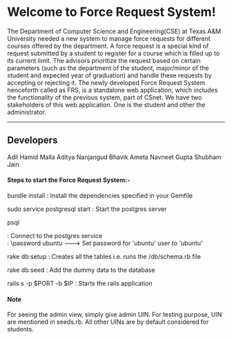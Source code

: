 Welcome to Force Request System!
===================


The Department of Computer Science and Engineering(CSE) at Texas A&M University needed a new system to manage force requests for different courses offered by the department. A force request is a special kind of request submitted by a student to register for a course which is filled up to its current limit. The advisors prioritize the request based on certain parameters (such as the department of the student, major/minor of the student and expected year of graduation) and handle these requests by accepting or rejecting it. The newly developed Force Request System henceforth called as FRS, is a standalone web application, which includes the functionality of the previous system, part of CSnet. We have two stakeholders of this web application. One is the student and other the administrator.

----------


Developers
-------------

Adil Hamid Malla 
Aditya Nanjangud 
Bhavik Ameta 
Navneet Gupta 
Shubham Jain

#### <i class="icon-file"></i> Steps to start the Force Request System:-

bundle install
:   Install the dependencies specified in your Gemfile

sudo service postgresql start
:   Start the postgres server

psql

:   Connect to the postgres service                        
:    \password ubuntu ---> Set password for 'ubuntu' user to 'ubuntu'

rake db:setup
:   Creates all the tables i.e. runs the /db/schema.rb file

rake db:seed
:   Add the dummy data to the database

rails s \-p \$PORT -b $IP
:   Starts the rails application




#### <i class="icon-folder-open"></i> Note

For seeing the admin view, simply give admin UIN. For testing purpose, UIN are mentioned in seeds.rb. All other UINs are by default considered for students.

